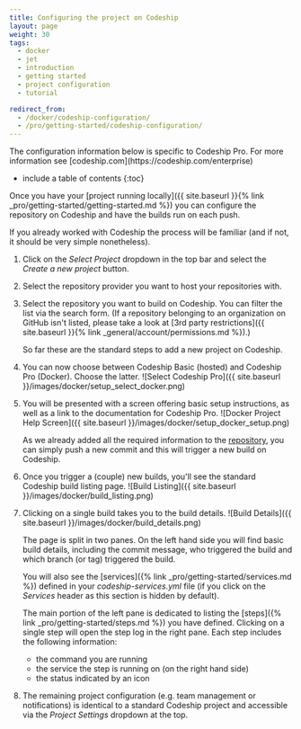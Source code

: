 ```yaml
---
title: Configuring the project on Codeship
layout: page
weight: 30
tags:
  - docker
  - jet
  - introduction
  - getting started
  - project configuration
  - tutorial

redirect_from:
  - /docker/codeship-configuration/
  - /pro/getting-started/codeship-configuration/
---
```


<div class="info-block">
The configuration information below is specific to Codeship Pro. For more information see [codeship.com](https://codeship.com/enterprise)
</div>

* include a table of contents
{:toc}

Once you have your [project running locally]({{ site.baseurl }}{% link _pro/getting-started/getting-started.md %}) you can configure the repository on Codeship and have the builds run on each push.

If you already worked with Codeship the process will be familiar (and if not, it should be very simple nonetheless).

1. Click on the _Select Project_ dropdown in the top bar and select the _Create a new project_ button.
2. Select the repository provider you want to host your repositories with.
3. Select the repository you want to build on Codeship. You can filter the list via the search form. (If a repository belonging to an organization on GitHub isn't listed, please take a look at [3rd party restrictions]({{ site.baseurl }}{% link _general/account/permissions.md %}).)

	So far these are the standard steps to add a new project on Codeship.

4. You can now choose between Codeship Basic (hosted) and Codeship Pro (Docker). Choose the latter.
	![Select Codeship Pro]({{ site.baseurl }}/images/docker/setup_select_docker.png)
5. You will be presented with a screen offering basic setup instructions, as well as a link to the documentation for Codeship Pro.
	![Docker Project Help Screen]({{ site.baseurl }}/images/docker/setup_docker_setup.png)

	As we already added all the required information to the [repository](https://github.com/codeship/jet-tutorial), you can simply push a new commit and this will trigger a new build on Codeship.
6. Once you trigger a (couple) new builds, you'll see the standard Codeship build listing page.
	![Build Listing]({{ site.baseurl }}/images/docker/build_listing.png)
7. Clicking on a single build takes you to the build details.
	![Build Details]({{ site.baseurl }}/images/docker/build_details.png)

	The page is split in two panes. On the left hand side you will find basic build details, including the commit message, who triggered the build and which branch (or tag) triggered the build.

	You will also see the [services]({% link _pro/getting-started/services.md %}) defined in your _codeship-services.yml_ file (if you click on the _Services_ header as this section is hidden by default).

	The main portion of the left pane is dedicated to listing the [steps]({% link _pro/getting-started/steps.md %}) you have defined. Clicking on a single step will open the step log in the right pane. Each step includes the following information:

	* the command you are running
	* the service the step is running on (on the right hand side)
	* the status indicated by an icon

8. The remaining project configuration (e.g. team management or notifications) is identical to a standard Codeship project and accessible via the _Project Settings_ dropdown at the top.

